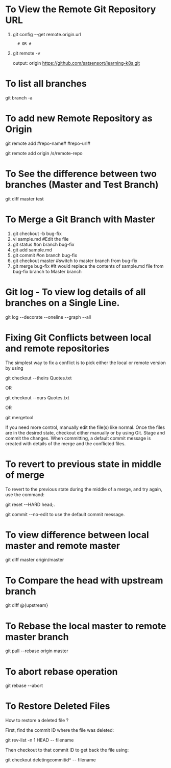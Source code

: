 # To View the Remote Git Repository URL 
1. git config --get remote.origin.url

         # OR #

2.  git remote -v

    output:
    origin  https://github.com/satsensort/learning-k8s.git

# To list all branches

git branch -a 

# To add new Remote Repository as Origin 

 git remote add #repo-name# #repo-url#

 git remote add origin /s/remote-repo

# To See the difference between two branches (Master and Test Branch)

 git diff master test

# To Merge a Git Branch with Master

1. git checkout -b bug-fix
2. vi sample.md #Edit the file 
3. git status #on branch bug-fix
4. git add sample.md 
5. git commit #on branch bug-fix
6. git checkout master #switch to master branch from bug-fix
7. git merge bug-fix #It would replace the contents of sample.md file from bug-fix branch to Master branch


# Git log - To view log details of all branches on a Single Line.

git log --decorate --oneline --graph --all

# Fixing Git Conflicts between local and remote repositories

The simplest way to fix a conflict is to pick either the local or remote version by using 
 
 git checkout --theirs Quotes.txt 
 
 OR
 
 git checkout --ours Quotes.txt
  
 OR 

 git mergetool

If you need more control, manually edit the file(s) like normal.
Once the files are in the desired state, checkout either manually or by using Git. Stage and commit the changes. When committing, a default commit message is created with details of the merge and the conflicted files.

# To revert to previous state in middle of merge
To revert to the previous state during the middle of a merge, and try again, use the command: 

git reset --HARD head;.

git commit --no-edit to use the default commit message.

# To view difference between local master and remote master

git diff master origin/master

# To Compare the head with upstream branch

git diff @{upstream} 

# To Rebase the local master to remote master branch 

git pull --rebase origin master

# To abort rebase operation

git rebase --abort

# To Restore Deleted Files

How to restore a deleted file ?

First, find the commit ID where the file was deleted: 

git rev-list -n 1 HEAD -- filename

Then checkout to that commit ID to get back the file using:

git checkout deletingcommitid^ -- filename
